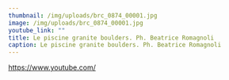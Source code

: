 ```yaml
---
thumbnail: /img/uploads/brc_0874_00001.jpg
image: /img/uploads/brc_0874_00001.jpg
youtube_link: ""
title: Le piscine granite boulders. Ph. Beatrice Romagnoli
caption: Le piscine granite boulders. Ph. Beatrice Romagnoli
---
```

https://www.youtube.com/
